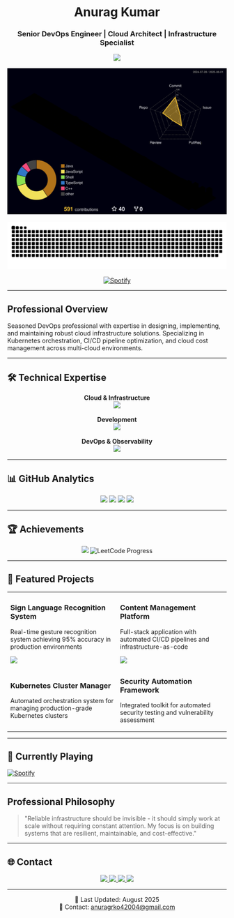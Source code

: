 <div align="center">

# Anurag Kumar

### Senior DevOps Engineer | Cloud Architect | Infrastructure Specialist

<img src="https://capsule-render.vercel.app/api?type=waving&color=gradient&customColorList=6,11,20&height=200&section=header&text=Anurag%20Kumar&fontSize=80&fontColor=fff&animation=twinkling&fontAlignY=32&desc=Building%20Scalable%20Cloud%20Infrastructure%20%F0%9F%9A%80&descAlignY=51&descAlign=50"/>

[![3D Contribution Graph](https://github.com/Anurag-xo/Anurag-xo/blob/main/profile-3d-contrib/profile-night-rainbow.svg)](https://github.com/Anurag-xo)

<!-- Snake Graph -->
<picture>
  <source media="(prefers-color-scheme: dark)" srcset="./github-contribution-snake-dark.svg" />
  <source media="(prefers-color-scheme: light)" srcset="./github-contribution-snake.svg" />
  <img alt="github contribution snake animation" src="./github-contribution-snake.svg" />
</picture>

[![Spotify](https://spotify-github-profile.vercel.app/api/view?uid=31k6rlp4bm2dceiz5k6u5wp5l43m&cover_image=true&theme=novatorem&bar_color=53b14f&bar_color_cover=true)](https://open.spotify.com/user/31k6rlp4bm2dceiz5k6u5wp5l43m)

</div>

---

## Professional Overview

Seasoned DevOps professional with expertise in designing, implementing, and maintaining robust cloud infrastructure solutions. Specializing in Kubernetes orchestration, CI/CD pipeline optimization, and cloud cost management across multi-cloud environments.

---

## 🛠️ Technical Expertise

<div align="center">

**Cloud & Infrastructure**  
<img src="https://skillicons.dev/icons?i=aws,gcp,azure,kubernetes,docker,terraform,ansible,linux&theme=dark&perline=8" />

**Development**  
<img src="https://skillicons.dev/icons?i=python,nodejs,typescript,cpp,go,rust,fastapi,django&theme=dark&perline=8" />

**DevOps & Observability**  
<img src="https://skillicons.dev/icons?i=githubactions,jenkins,argocd,prometheus,grafana,redis,postgres,supabase&theme=dark&perline=8" />

</div>

---

## 📊 GitHub Analytics

<div align="center">
<img width="48%" src="https://github-readme-stats.vercel.app/api?username=Anurag-xo&show_icons=true&theme=radical&hide_border=true&count_private=true&include_all_commits=true&custom_title=Development+Activity" /> 
<img width="48%" src="https://github-readme-streak-stats.herokuapp.com?user=Anurag-xo&theme=radical&hide_border=true&date_format=M%20j%5B%2C%20Y%5D&fire=FF6B35&ring=FF6B35" />
<img width="48%" src="https://github-readme-stats.vercel.app/api/top-langs/?username=Anurag-xo&layout=compact&theme=radical&hide_border=true&langs_count=8&hide=html,css&custom_title=Languages+Used" /> 
<img width="48%" src="https://github-readme-activity-graph.vercel.app/graph?username=Anurag-xo&theme=redical&hide_border=true&custom_title=Contribution+Timeline" />
</div>

---

## 🏆 Achievements

<div align="center">
<img src="https://github-profile-trophy.vercel.app/?username=Anurag-xo&theme=radical&column=4&margin-w=15&no-bg=true" />
<img src="https://leetcard.jacoblin.cool/Anurag8081?theme=dark&font=Fira+Code&ext=contest&width=500" alt="LeetCode Progress" />
</div>

---

## 🚀 Featured Projects

<table> 
<tr> 
<td width="50%"> 
<h3>Sign Language Recognition System</h3> 
<p>Real-time gesture recognition system achieving 95% accuracy in production environments</p> 
<a href="https://github.com/Anurag-xo/sign-language-detection"> 
<img src="https://github-readme-stats.vercel.app/api/pin/?username=Anurag-xo&repo=sign-language-detection&theme=radical" /> 
</a> 
</td> 
<td width="50%"> 
<h3>Content Management Platform</h3> 
<p>Full-stack application with automated CI/CD pipelines and infrastructure-as-code</p> 
<a href="https://github.com/Anurag-xo/Blog-web"> 
<img src="https://github-readme-stats.vercel.app/api/pin/?username=Anurag-xo&repo=Blog-web&theme=radical" /> 
</a> 
</td> 
</tr> 
<tr> 
<td width="50%"> 
<h3>Kubernetes Cluster Manager</h3> 
<p>Automated orchestration system for managing production-grade Kubernetes clusters</p> 
</td> 
<td width="50%"> 
<h3>Security Automation Framework</h3> 
<p>Integrated toolkit for automated security testing and vulnerability assessment</p> 
</td> 
</tr> 
</table>

---

## 🎵 Currently Playing

[![Spotify](https://spotify-github-profile.vercel.app/api/view?uid=31k6rlp4bm2dceiz5k6u5wp5l43m&cover_image=true&theme=novatorem&bar_color=53b14f&bar_color_cover=true)](https://open.spotify.com/user/31k6rlp4bm2dceiz5k6u5wp5l43m)

---

## Professional Philosophy

> "Reliable infrastructure should be invisible - it should simply work at scale without requiring constant attention. My focus is on building systems that are resilient, maintainable, and cost-effective."

---

## 🌐 Contact

<div align="center">
<a href="https://www.linkedin.com/in/anurag-kumar-b1a790249/">
<img src="https://img.shields.io/badge/LinkedIn-0077B5?style=for-the-badge&logo=linkedin&logoColor=white" />
</a>
<a href="https://twitter.com/anuragxo1221">
<img src="https://img.shields.io/badge/Twitter-1DA1F2?style=for-the-badge&logo=twitter&logoColor=white" />
</a>
<a href="mailto:anuragrko42004@gmail.com">
<img src="https://img.shields.io/badge/Email-D14836?style=for-the-badge&logo=gmail&logoColor=white" />
</a>
<a href="https://notrlyanurag.duckdns.org">
<img src="https://img.shields.io/badge/Portfolio-FF5722?style=for-the-badge&logo=firefox&logoColor=white" />
</a>
</div>

---

<div align="center">
  
📅 Last Updated: August 2025  
📧 Contact: [anuragrko42004@gmail.com](mailto:anuragrko42004@gmail.com)

</div>
